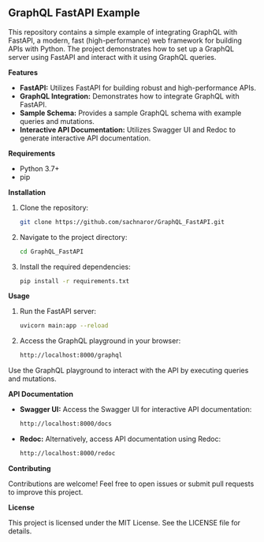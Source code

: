 ## GraphQL FastAPI Example

This repository contains a simple example of integrating GraphQL with FastAPI, a modern, fast (high-performance) web framework for building APIs with Python. The project demonstrates how to set up a GraphQL server using FastAPI and interact with it using GraphQL queries.

**Features**

* **FastAPI:** Utilizes FastAPI for building robust and high-performance APIs.
* **GraphQL Integration:** Demonstrates how to integrate GraphQL with FastAPI.
* **Sample Schema:** Provides a sample GraphQL schema with example queries and mutations.
* **Interactive API Documentation:** Utilizes Swagger UI and Redoc to generate interactive API documentation.

**Requirements**

* Python 3.7+
* pip

**Installation**

1. Clone the repository:

   ```bash
   git clone https://github.com/sachnaror/GraphQL_FastAPI.git
   ```

2. Navigate to the project directory:

   ```bash
   cd GraphQL_FastAPI
   ```

3. Install the required dependencies:

   ```bash
   pip install -r requirements.txt
   ```

**Usage**

1. Run the FastAPI server:

   ```bash
   uvicorn main:app --reload
   ```

2. Access the GraphQL playground in your browser:

   ```bash
   http://localhost:8000/graphql
   ```

Use the GraphQL playground to interact with the API by executing queries and mutations.

**API Documentation**

* **Swagger UI:** Access the Swagger UI for interactive API documentation:

   ```bash
   http://localhost:8000/docs
   ```

* **Redoc:** Alternatively, access API documentation using Redoc:

   ```bash
   http://localhost:8000/redoc
   ```

**Contributing**

Contributions are welcome! Feel free to open issues or submit pull requests to improve this project.

**License**

This project is licensed under the MIT License. See the LICENSE file for details.
